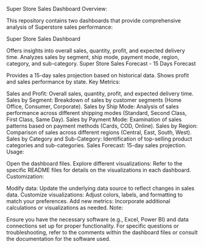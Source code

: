 Super Store Sales Dashboard
Overview:

This repository contains two dashboards that provide comprehensive analysis of Superstore sales performance:

Super Store Sales Dashboard

Offers insights into overall sales, quantity, profit, and expected delivery time.
Analyzes sales by segment, ship mode, payment mode, region, category, and sub-category.
Super Store Sales Forecast - 15 Days Forecast

Provides a 15-day sales projection based on historical data.
Shows profit and sales performance by state.
Key Metrics:

Sales and Profit: Overall sales, quantity, profit, and expected delivery time.
Sales by Segment: Breakdown of sales by customer segments (Home Office, Consumer, Corporate).
Sales by Ship Mode: Analysis of sales performance across different shipping modes (Standard, Second Class, First Class, Same Day).
Sales by Payment Mode: Examination of sales patterns based on payment methods (Cards, COD, Online).
Sales by Region: Comparison of sales across different regions (Central, East, South, West).
Sales by Category and Sub-Category: Identification of top-selling product categories and sub-categories.
Sales Forecast: 15-day sales projection.
Usage:

Open the dashboard files.
Explore different visualizations:
Refer to the specific README files for details on the visualizations in each dashboard.
Customization:

Modify data: Update the underlying data source to reflect changes in sales data.
Customize visualizations: Adjust colors, labels, and formatting to match your preferences.
Add new metrics: Incorporate additional calculations or visualizations as needed.
Note:

Ensure you have the necessary software (e.g., Excel, Power BI) and data connections set up for proper functionality.
For specific questions or troubleshooting, refer to the comments within the dashboard files or consult the documentation for the software used.
